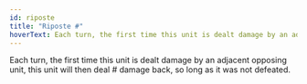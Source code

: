 ```yaml
---
id: riposte
title: "Riposte #"
hoverText: Each turn, the first time this unit is dealt damage by an adjacent opposing unit, this unit will then deal \# damage back, so long as it was not defeated.
---
```


Each turn, the first time this unit is dealt damage by an adjacent opposing unit, this unit will then deal # damage back, so long as it was not defeated.